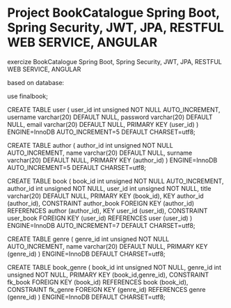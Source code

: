 # Project BookCatalogue Spring Boot, Spring Security, JWT, JPA, RESTFUL WEB SERVICE, ANGULAR

exercize BookCatalogue Spring Boot, Spring Security, JWT, JPA, RESTFUL WEB SERVICE, ANGULAR

based on database:

use finalbook;

CREATE TABLE user ( user_id int unsigned NOT NULL AUTO_INCREMENT, username varchar(20) DEFAULT NULL, password varchar(20) DEFAULT NULL, email varchar(20) DEFAULT NULL, PRIMARY KEY (user_id) ) ENGINE=InnoDB AUTO_INCREMENT=5 DEFAULT CHARSET=utf8;

CREATE TABLE author ( author_id int unsigned NOT NULL AUTO_INCREMENT, name varchar(20) DEFAULT NULL, surname varchar(20) DEFAULT NULL, PRIMARY KEY (author_id) ) ENGINE=InnoDB AUTO_INCREMENT=5 DEFAULT CHARSET=utf8;

CREATE TABLE book ( book_id int unsigned NOT NULL AUTO_INCREMENT, author_id int unsigned NOT NULL, user_id int unsigned NOT NULL, title varchar(20) DEFAULT NULL, PRIMARY KEY (book_id), KEY author_id (author_id), CONSTRAINT author_book FOREIGN KEY (author_id) REFERENCES author (author_id), KEY user_id (user_id), CONSTRAINT user_book FOREIGN KEY (user_id) REFERENCES user (user_id) ) ENGINE=InnoDB AUTO_INCREMENT=7 DEFAULT CHARSET=utf8;

CREATE TABLE genre ( genre_id int unsigned NOT NULL AUTO_INCREMENT, name varchar(20) DEFAULT NULL, PRIMARY KEY (genre_id) ) ENGINE=InnoDB DEFAULT CHARSET=utf8;

CREATE TABLE book_genre ( book_id int unsigned NOT NULL, genre_id int unsigned NOT NULL, PRIMARY KEY (book_id,genre_id), CONSTRAINT fk_book FOREIGN KEY (book_id) REFERENCES book (book_id), CONSTRAINT fk_genre FOREIGN KEY (genre_id) REFERENCES genre (genre_id) ) ENGINE=InnoDB DEFAULT CHARSET=utf8;